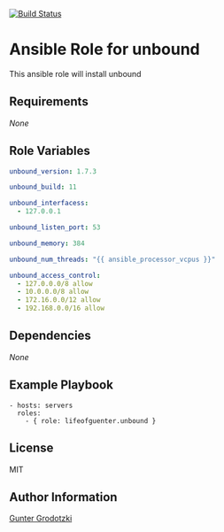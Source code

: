 [![Build Status](https://travis-ci.org/lifeofguenter/ansible-role-unbound.svg?branch=master)](https://travis-ci.org/lifeofguenter/ansible-role-unbound)

# Ansible Role for unbound

This ansible role will install unbound

## Requirements

_None_

## Role Variables

```yaml
unbound_version: 1.7.3

unbound_build: 11

unbound_interfacess:
  - 127.0.0.1

unbound_listen_port: 53

unbound_memory: 384

unbound_num_threads: "{{ ansible_processor_vcpus }}"

unbound_access_control:
  - 127.0.0.0/8 allow
  - 10.0.0.0/8 allow
  - 172.16.0.0/12 allow
  - 192.168.0.0/16 allow
```

## Dependencies

_None_

## Example Playbook

```
- hosts: servers
  roles:
    - { role: lifeofguenter.unbound }
```

## License

MIT

## Author Information

[Gunter Grodotzki](https://lifeofguenter.de)
